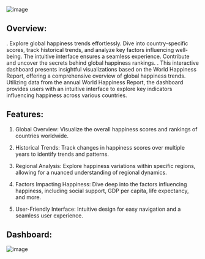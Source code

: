 ![image](https://github.com/Akhyata/World-Happiness-Report-DASHBORD-/assets/143725909/2831559e-c520-45bd-bb5e-4617d50f4a6a)

## Overview:
. Explore global happiness trends effortlessly. Dive into country-specific scores, track historical trends, and analyze key factors influencing well-being. The intuitive interface ensures a seamless experience. Contribute and uncover the secrets behind global happiness rankings.
. This interactive dashboard presents insightful visualizations based on the World Happiness Report, offering a comprehensive overview of global happiness trends. Utilizing data from the annual World Happiness Report, the dashboard provides users with an intuitive interface to explore key indicators influencing happiness across various countries.

## Features:

1. Global Overview: Visualize the overall happiness scores and rankings of countries worldwide.

2. Historical Trends: Track changes in happiness scores over multiple years to identify trends and patterns.
  
3. Regional Analysis: Explore happiness variations within specific regions, allowing for a nuanced understanding of regional dynamics.
 
4. Factors Impacting Happiness: Dive deep into the factors influencing happiness, including social support, GDP per capita, life expectancy, and more.
   
5. User-Friendly Interface: Intuitive design for easy navigation and a seamless user experience.

## Dashboard:
![image](https://github.com/Akhyata/World-Happiness-Report-DASHBORD-/assets/143725909/2cc4e2e8-574d-43d4-bfda-68408c94e728)


